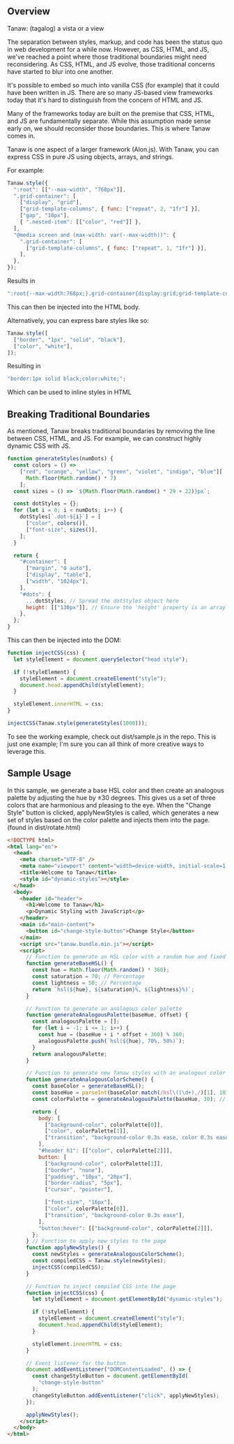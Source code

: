 ## Overview

Tanaw: (tagalog) a vista or a view

The separation between styles, markup, and code has been the status quo in web development for a while now. However, as CSS, HTML, and JS, we've reached a point where those traditional boundaries might need reconsidering. As CSS, HTML, and JS evolve, those traditional concerns have started to blur into one another.

It's possible to embed so much into vanilla CSS (for example) that it could have been written in JS. There are so many JS-based view frameworks today that it's hard to distinguish from the concern of HTML and JS.

Many of the frameworks today are built on the premise that CSS, HTML, and JS are fundamentally separate. While this assumption made sense early on, we should reconsider those boundaries. This is where Tanaw comes in.

Tanaw is one aspect of a larger framework (Alon.js). With Tanaw, you can express CSS in pure JS using objects, arrays, and strings.

For example:

```javascript
Tanaw.style({
  ":root": [["--max-width", "768px"]],
  ".grid-container": [
    ["display", "grid"],
    ["grid-template-columns", { func: ["repeat", 2, "1fr"] }],
    ["gap", "10px"],
    { ".nested-item": [["color", "red"]] },
  ],
  "@media screen and (max-width: var(--max-width))": {
    ".grid-container": [
      ["grid-template-columns", { func: ["repeat", 1, "1fr"] }],
    ],
  },
});
```

Results in

```javascript
":root{--max-width:768px;}.grid-container{display:grid;grid-template-columns:repeat(2,1fr);gap:10px;}.grid-container .nested-item{color:red;}@media screen and (max-width: var(--max-width)){.grid-container{grid-template-columns:repeat(1,1fr);}}";
```

This can then be injected into the HTML body.

Alternatively, you can express bare styles like so:

```javascript
Tanaw.style([
  ["border", "1px", "solid", "black"],
  ["color", "white"],
]);
```

Resulting in

```javascript
"border:1px solid black;color:white;";
```

Which can be used to inline styles in HTML

## Breaking Traditional Boundaries

As mentioned, Tanaw breaks traditional boundaries by removing the line between CSS, HTML, and JS. For example, we can construct highly dynamic CSS with JS.

```javascript
function generateStyles(numDots) {
  const colors = () =>
    ["red", "orange", "yellow", "green", "violet", "indigo", "blue"][
      Math.floor(Math.random() * 7)
    ];
  const sizes = () => `${Math.floor(Math.random() * 29 + 22)}px`;

  const dotStyles = {};
  for (let i = 0; i < numDots; i++) {
    dotStyles[`.dot-${i}`] = [
      ["color", colors()],
      ["font-size", sizes()],
    ];
  }

  return {
    "#container": [
      ["margin", "0 auto"],
      ["display", "table"],
      ["width", "1024px"],
    ],
    "#dots": {
      ...dotStyles, // Spread the dotStyles object here
      height: [["130px"]], // Ensure the 'height' property is an array of arrays
    },
  };
}
```

This can then be injected into the DOM:

```javascript
function injectCSS(css) {
  let styleElement = document.querySelector("head style");

  if (!styleElement) {
    styleElement = document.createElement("style");
    document.head.appendChild(styleElement);
  }

  styleElement.innerHTML = css;
}

injectCSS(Tanaw.style(generateStyles(1000)));
```

To see the working example, check out dist/sample.js in the repo. This is just one example; I'm sure you can all think of more creative ways to leverage this.

## Sample Usage

In this sample, we generate a base HSL color and then create an analogous palette by adjusting the hue by ±30 degrees. This gives us a set of three colors that are harmonious and pleasing to the eye. When the "Change Style" button is clicked, applyNewStyles is called, which generates a new set of styles based on the color palette and injects them into the page. (found in dist/rotate.html)

```html
<!DOCTYPE html>
<html lang="en">
  <head>
    <meta charset="UTF-8" />
    <meta name="viewport" content="width=device-width, initial-scale=1.0" />
    <title>Welcome to Tanaw</title>
    <style id="dynamic-styles"></style>
  </head>
  <body>
    <header id="header">
      <h1>Welcome to Tanaw</h1>
      <p>Dynamic Styling with JavaScript</p>
    </header>
    <main id="main-content">
      <button id="change-style-button">Change Style</button>
    </main>
    <script src="tanaw.bundle.min.js"></script>
    <script>
      // Function to generate an HSL color with a random hue and fixed saturation and lightness
      function generateBaseHSL() {
        const hue = Math.floor(Math.random() * 360);
        const saturation = 70; // Percentage
        const lightness = 50; // Percentage
        return `hsl(${hue}, ${saturation}%, ${lightness}%)`;
      }

      // Function to generate an analogous color palette
      function generateAnalogousPalette(baseHue, offset) {
        const analogousPalette = [];
        for (let i = -1; i <= 1; i++) {
          const hue = (baseHue + i * offset + 360) % 360;
          analogousPalette.push(`hsl(${hue}, 70%, 50%)`);
        }
        return analogousPalette;
      }

      // Function to generate new Tanaw styles with an analogous color scheme
      function generateAnalogousColorScheme() {
        const baseColor = generateBaseHSL();
        const baseHue = parseInt(baseColor.match(/hsl\((\d+),/)[1], 10);
        const colorPalette = generateAnalogousPalette(baseHue, 30); // 30 degrees offset for analogous colors

        return {
          body: [
            ["background-color", colorPalette[0]],
            ["color", colorPalette[1]],
            ["transition", "background-color 0.3s ease, color 0.3s ease"],
          ],
          "#header h1": [["color", colorPalette[2]]],
          button: [
            ["background-color", colorPalette[1]],
            ["border", "none"],
            ["padding", "10px", "20px"],
            ["border-radius", "5px"],
            ["cursor", "pointer"],

            ["font-size", "16px"],
            ["color", colorPalette[0]],
            ["transition", "background-color 0.3s ease"],
          ],
          "button:hover": [["background-color", colorPalette[2]]],
        };
      } // Function to apply new styles to the page
      function applyNewStyles() {
        const newStyles = generateAnalogousColorScheme();
        const compiledCSS = Tanaw.style(newStyles);
        injectCSS(compiledCSS);
      }

      // Function to inject compiled CSS into the page
      function injectCSS(css) {
        let styleElement = document.getElementById("dynamic-styles");

        if (!styleElement) {
          styleElement = document.createElement("style");
          document.head.appendChild(styleElement);
        }

        styleElement.innerHTML = css;
      }

      // Event listener for the button
      document.addEventListener("DOMContentLoaded", () => {
        const changeStyleButton = document.getElementById(
          "change-style-button"
        );
        changeStyleButton.addEventListener("click", applyNewStyles);
      });

      applyNewStyles();
    </script>
  </body>
</html>
```
